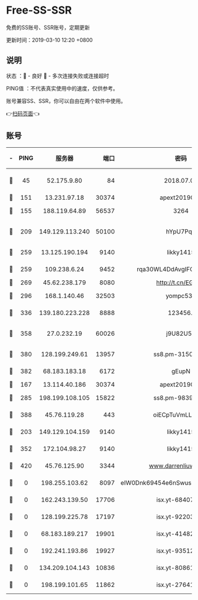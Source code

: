 # Free-SS-SSR

免费的SS账号、SSR账号，定期更新

更新时间：2019-03-10 12:20 +0800

## 说明

状态     ：🙂 - 良好 🙁 - 多次连接失败或连接超时

PING值   ：不代表真实使用中的速度，仅供参考。

账号兼容SS、SSR，你可以自由在两个软件中使用。

👉[扫码页面](https://liesauer.github.io/Free-SS-SSR/)👈

## 账号

|-|PING|服务器|端口|密码|加密方式|区域|
|:----:|:----:|:-----:|-----:|:----:|:----:|:----:|
|🙂|45|52.175.9.80|84|2018.07.07|chacha20-ietf-poly1305|HK|
|🙂|151|13.231.97.18|30374|apext2019006|chacha20|JP|
|🙂|155|188.119.64.89|56537|3264|aes-256-cfb|RU|
|🙂|209|149.129.113.240|50100|hYpU7PqP|chacha20-ietf-poly1305|CN|
|🙂|259|13.125.190.194|9140|likky1415|aes-256-cfb|KR|
|🙂|259|109.238.6.24|9452|rqa30WL4DdAvgIFG6Fs3znzTa|aes-256-cfb|FR|
|🙂|269|45.62.238.179|8080|http://t.cn/EGJIyrl|rc4-md5|CA|
|🙂|296|168.1.140.46|32503|yompc535|aes-256-cfb|AU|
|🙂|336|139.180.223.228|8888|123456..|aes-256-cfb|JP|
|🙂|358|27.0.232.19|60026|j9U82U53|xchacha20-ietf-poly1305|HK|
|🙂|380|128.199.249.61|13957|ss8.pm-31506491|aes-256-cfb|SG|
|🙂|382|68.183.183.18|6172|gEupN|aes-256-cfb|SG|
|🙂|167|13.114.40.186|30374|apext2019006|chacha20|JP|
|🙂|285|198.199.108.105|15822|ss8.pm-98399589|aes-256-cfb|US|
|🙂|388|45.76.119.28|443|oiECpTuVmLLxk4Ts|aes-256-cfb|AU|
|🙁|203|149.129.104.159|9140|likky1415|aes-256-cfb|HK|
|🙁|352|172.104.98.27|9140|likky1415|aes-256-cfb|JP|
|🙁|420|45.76.125.90|3344|www.darrenliuwei.com|aes-256-cfb|AU|
|🙁|0|198.255.103.62|8097|eIW0Dnk69454e6nSwuspv9DmS201tQ0D|aes-256-cfb|US|
|🙁|0|162.243.139.50|17706|isx.yt-68407894|aes-256-cfb|US|
|🙁|0|128.199.225.78|17197|isx.yt-92203287|aes-256-cfb|SG|
|🙁|0|68.183.189.217|19901|isx.yt-41482967|aes-256-cfb|SG|
|🙁|0|192.241.193.86|19927|isx.yt-93512964|aes-256-cfb|US|
|🙁|0|134.209.104.143|10836|isx.yt-80861794|aes-256-cfb|SG|
|🙁|0|198.199.101.65|11862|isx.yt-27641018|aes-256-cfb|US|
